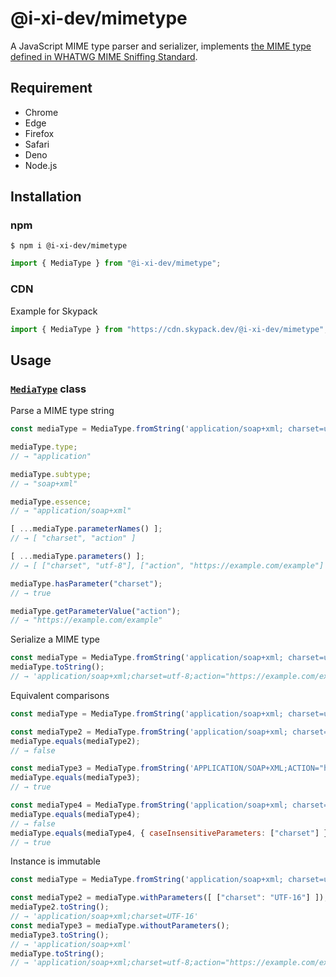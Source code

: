 # @i-xi-dev/mimetype

A JavaScript MIME type parser and serializer, implements [the MIME type defined in WHATWG MIME Sniffing Standard](https://mimesniff.spec.whatwg.org/#understanding-mime-types).


## Requirement

- Chrome
- Edge
- Firefox
- Safari
- Deno
- Node.js


## Installation

### npm

```console
$ npm i @i-xi-dev/mimetype
```

```javascript
import { MediaType } from "@i-xi-dev/mimetype";
```

### CDN

Example for Skypack
```javascript
import { MediaType } from "https://cdn.skypack.dev/@i-xi-dev/mimetype";
```


## Usage

### [`MediaType`](https://doc.deno.land/https://raw.githubusercontent.com/i-xi-dev/mimetype.es/1.1.7/mod.ts/~/MediaType) class

Parse a MIME type string
```javascript
const mediaType = MediaType.fromString('application/soap+xml; charset=utf-8;action="https://example.com/example"');

mediaType.type;
// → "application"

mediaType.subtype;
// → "soap+xml"

mediaType.essence;
// → "application/soap+xml"

[ ...mediaType.parameterNames() ];
// → [ "charset", "action" ]

[ ...mediaType.parameters() ];
// → [ ["charset", "utf-8"], ["action", "https://example.com/example"] ]

mediaType.hasParameter("charset");
// → true

mediaType.getParameterValue("action");
// → "https://example.com/example"
```

Serialize a MIME type
```javascript
const mediaType = MediaType.fromString('application/soap+xml; charset=utf-8;action="https://example.com/example"');
mediaType.toString();
// → 'application/soap+xml;charset=utf-8;action="https://example.com/example"'
```

Equivalent comparisons
```javascript
const mediaType = MediaType.fromString('application/soap+xml; charset=utf-8;action="https://example.com/example"');

const mediaType2 = MediaType.fromString('application/soap+xml; charset=utf-16;action="https://example.com/example"');
mediaType.equals(mediaType2);
// → false

const mediaType3 = MediaType.fromString('APPLICATION/SOAP+XML;ACTION="https://example.com/example";CHARSET=utf-8');
mediaType.equals(mediaType3);
// → true

const mediaType4 = MediaType.fromString('application/soap+xml; charset=UTF-8;action="https://example.com/example"');
mediaType.equals(mediaType4);
// → false
mediaType.equals(mediaType4, { caseInsensitiveParameters: ["charset"] });
// → true
```

Instance is immutable
```javascript
const mediaType = MediaType.fromString('application/soap+xml; charset=utf-8;action="https://example.com/example"');

const mediaType2 = mediaType.withParameters([ ["charset": "UTF-16"] ]);
mediaType2.toString();
// → 'application/soap+xml;charset=UTF-16'
const mediaType3 = mediaType.withoutParameters();
mediaType3.toString();
// → 'application/soap+xml'
mediaType.toString();
// → 'application/soap+xml;charset=utf-8;action="https://example.com/example"'
```
